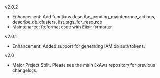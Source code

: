 v2.0.2

- Enhancement: Add functions describe_pending_maintenance_actions, describe_db_clusters, list_tags_for_resource
- Maintenance: Reformat code with Elixir formatter 

v2.0.1

- Enhancement: Added support for generating IAM db auth tokens.

v2.0

- Major Project Split. Please see the main ExAws repository for previous changelogs.
